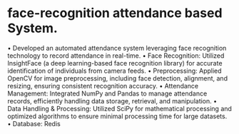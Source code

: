 # face-recognition attendance based System.

•	Developed an automated attendance system leveraging face recognition technology to record attendance in real-time.
•	Face Recognition: Utilized InsightFace (a deep learning-based face recognition library) for accurate identification of individuals from camera feeds.
•	Preprocessing: Applied OpenCV for image preprocessing, including face detection, alignment, and resizing, ensuring consistent recognition accuracy.
•	Attendance Management: Integrated NumPy and Pandas to manage attendance records, efficiently handling data storage, retrieval, and manipulation.
•	Data Handling & Processing: Utilized SciPy for mathematical processing and optimized algorithms to ensure minimal processing time for large datasets.
•	Database: Redis
